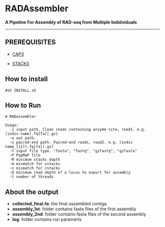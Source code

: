 <h1>RADAssembler</h1>

<b>A Pipeline For Assembly of RAD-seq from Multiple Indidviduals</b>

---


PREREQUISITES
---
* [CAP3](http://seq.cs.iastate.edu/cap3.html)

* [STACKS](http://catchenlab.life.illinois.edu/stacks/)

How to install
---
```
#sh INSTALL.sh
```
How to Run
---
```
# RADassembler

Usage:
  -i input path. Clean reads containing enzyme site, read1. e.g. (indiv name).fq[fa][.gz]
  -o out path. 
  -s paired-end path. Paired-end reads, read2. e.g. (indiv name_[12]).fq[fa][.gz]
  -f input file type. "fasta", "fastq", "gzfastq", "gzfasta"
  -P PopMaP file
  -M minimum stacks dapth
  -m mismatch for ustacks
  -n mismatch for cstacks
  -D minimum read depth of a locus to export for assembly
  -t number of threads
```
About the output
---
<ul>
<li><b>collected_final.fa</b>: the final assembled contigs</li>
<li><b>assembly_1st</b>: folder contains fasta files of the first assembly</li>
<li><b>assembly_2nd</b>: folder contains fasta files of the second assembly</li>
<li><b>log</b>: folder contains run paramerts</li>
</ul>


